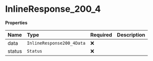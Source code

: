 # InlineResponse_200_4

**Properties**

| Name   | Type                      | Required | Description |
| :----- | :------------------------ | :------- | :---------- |
| data   | `InlineResponse200_4Data` | ❌       |             |
| status | `Status`                  | ❌       |             |
